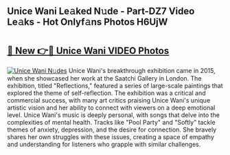 ## Unice Wani Le𝚊ked N𝚞de - Part-DZ7 Video Le𝚊ks - Hot Onlyf𝚊ns Photos H6UjW

# <h2><a href="http://ac42550.deff.icu/?id=Unice+Wani">🔗 New 👉🔴 Unice Wani VIDEO Photos</a></h2>

[![Unice Wani N𝚞des](https://i.imgur.com/rIISA9y.gif)](http://ac42550.deff.icu/?id=Unice+Wani)
Unice Wani's breakthrough exhibition came in 2015, when she showcased her work at the Saatchi Gallery in London. The exhibition, titled "Reflections," featured a series of large-scale paintings that explored the theme of self-reflection. The exhibition was a critical and commercial success, with many art critics praising Unice Wani's unique artistic vision and her ability to connect with viewers on a deep emotional level. Unice Wani's music is deeply personal, with songs that delve into the complexities of mental health. Tracks like "Pool Party" and "Softly" tackle themes of anxiety, depression, and the desire for connection. She bravely shares her own struggles with these issues, creating a space of empathy and understanding for listeners who grapple with similar challenges.
